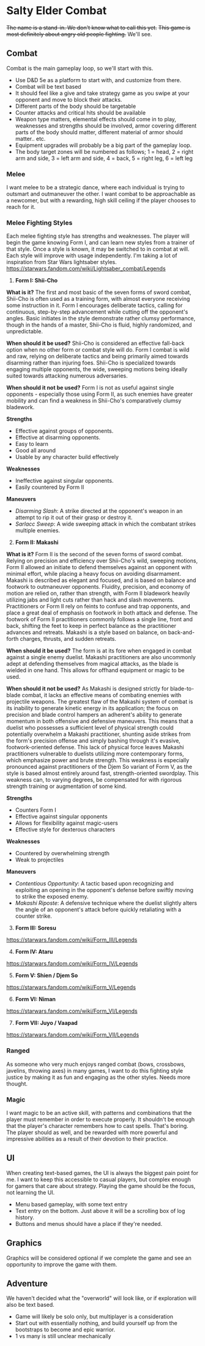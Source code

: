 # Salty Elder Combat

~~The name is a stand-in. We don't know what to call this yet.~~
~~This game is most definitely about angry old people fighting.~~
We'll see.

## Combat

Combat is the main gameplay loop, so we'll start with this.

- Use D&D 5e as a platform to start with, and customize from there.
- Combat will be text based
- It should feel like a give and take strategy game as you swipe at your opponent and move to block their attacks.
- Different parts of the body should be targetable
- Counter attacks and critical hits should be available
- Weapon type matters, elemental effects should come in to play, weaknesses and strengths should be involved, armor covering different parts of the body should matter, different material of armor should matter.. etc.
- Equipment upgrades will probably be a big part of the gameplay loop.
- The body target zones will be numbered as follows; 1 = head, 2 = right arm and side, 3 = left arm and side, 4 = back, 5 = right leg, 6 = left leg

### Melee

I want melee to be a strategic dance, where each individual is trying to outsmart and outmaneuver the other. I want combat to be approachable as a newcomer, but with a rewarding, high skill ceiling if the player chooses to reach for it.

### Melee Fighting Styles

Each melee fighting style has strengths and weaknesses. The player will begin the game knowing Form I, and can learn new styles from a trainer of that style. Once a style is known, it may be switched to in combat at will. Each style will improve with usage independently.
I'm taking a lot of inspiration from Star Wars lightsaber styles. https://starwars.fandom.com/wiki/Lightsaber_combat/Legends

1. **Form I: Shii-Cho**

**What is it?**
The first and most basic of the seven forms of sword combat, Shii-Cho is often used as a training form, with almost everyone receiving some instruction in it. Form I encourages deliberate tactics, calling for continuous, step-by-step advancement while cutting off the opponent's angles. Basic initiates in the style demonstrate rather clumsy performance, though in the hands of a master, Shii-Cho is fluid, highly randomized, and unpredictable.

**When should it be used?**
Shii-Cho is considered an effective fall-back option when no other form or combat style will do. Form I combat is wild and raw, relying on deliberate tactics and being primarily aimed towards disarming rather than injuring foes. Shii-Cho is specialized towards engaging multiple opponents, the wide, sweeping motions being ideally suited towards attacking numerous adversaries.

**When should it not be used?**
Form I is not as useful against single opponents - especially those using Form II, as such enemies have greater mobility and can find a weakness in Shii-Cho's comparatively clumsy bladework.

**Strengths**
- Effective against groups of opponents.
- Effective at disarming opponents.
- Easy to learn
- Good all around
- Usable by any character build effectively

**Weaknesses**
- Ineffective against singular opponents.
- Easily countered by Form II

**Maneuvers**
- *Disarming Slash*: 
A strike directed at the opponent's weapon in an attempt to rip it out of their grasp or destroy it.
- *Sarlacc Sweep*: 
A wide sweeping attack in which the combatant strikes multiple enemies.

2. **Form II: Makashi**

**What is it?**
Form II is the second of the seven forms of sword combat. Relying on precision and efficiency over Shii-Cho's wild, sweeping motions, Form II allowed an initiate to defend themselves against an opponent with minimal effort, while placing a heavy focus on avoiding disarmament. Makashi is described as elegant and focused, and is based on balance and footwork to outmaneuver opponents. Fluidity, precision, and economy of motion are relied on, rather than strength, with Form II bladework heavily utilizing jabs and light cuts rather than hack and slash movements. Practitioners or Form II rely on feints to confuse and trap opponents, and place a great deal of emphasis on footwork in both attack and defense. The footwork of Form II practitioners commonly follows a single line, front and back, shifting the feet to keep in perfect balance as the practitioner advances and retreats. Makashi is a style based on balance, on back-and-forth charges, thrusts, and sudden retreats.

**When should it be used?**
The form is at its fore when engaged in combat against a single enemy duelist. Makashi practitioners are also uncommonly adept at defending themselves from magical attacks, as the blade is wielded in one hand. This allows for offhand equipment or magic to be used.

**When should it not be used?**
As Makashi is designed strictly for blade-to-blade combat, it lacks an effective means of combating enemies with projectile weapons. The greatest flaw of the Makashi system of combat is its inability to generate kinetic energy in its application; the focus on precision and blade control hampers an adherent's ability to generate momentum in both offensive and defensive maneuvers. This means that a duelist who possesses a sufficient level of physical strength could potentially overwhelm a Makashi practitioner, shunting aside strikes from the form's precision offense and simply bashing through it's evasive, footwork-oriented defense. This lack of physical force leaves Makashi practitioners vulnerable to duelists utilizing more contemporary forms, which emphasize power and brute strength. This weakness is especially pronounced against practitioners of the Djem So variant of Form V, as the style is based almost entirely around fast, strength-oriented swordplay. This weakness can, to varying degrees, be compensated for with rigorous strength training or augmentation of some kind.

**Strengths**
- Counters Form I
- Effective against singular opponents
- Allows for flexibility against magic-users
- Effective style for dexterous characters

**Weaknesses**
- Countered by overwhelming strength
- Weak to projectiles

**Maneuvers**
- *Contentious Opportunity*: 
A tactic based upon recognizing and exploiting an opening in the opponent's defense before swiftly moving to strike the exposed enemy.
- *Makashi Riposte*: 
A defensive technique where the duelist slightly alters the angle of an opponent's attack before quickly retaliating with a counter strike.

3. **Form III: Soresu**

https://starwars.fandom.com/wiki/Form_III/Legends

4. **Form IV: Ataru**

https://starwars.fandom.com/wiki/Form_IV/Legends

5. **Form V: Shien / Djem So**

https://starwars.fandom.com/wiki/Form_V/Legends

6. **Form VI: Niman**

https://starwars.fandom.com/wiki/Form_VI/Legends

7. **Form VII: Juyo / Vaapad**

https://starwars.fandom.com/wiki/Form_VII/Legends

### Ranged

As someone who very much enjoys ranged combat (bows, crossbows, javelins, throwing axes) in many games, I want to do this fighting style justice by making it as fun and engaging as the other styles. Needs more thought.

### Magic

I want magic to be an active skill, with patterns and combinations that the player must remember in order to execute properly. It shouldn't be enough that the player's character remembers how to cast spells. That's boring. The player should as well, and be rewarded with more powerful and impressive abilities as a result of their devotion to their practice.

## UI

When creating text-based games, the UI is always the biggest pain point for me. I want to keep this accessible to casual players, but complex enough for gamers that care about strategy. Playing the game should be the focus, not learning the UI.

- Menu based gameplay, with some text entry
- Text entry on the bottom. Just above it will be a scrolling box of log history.
- Buttons and menus should have a place if they're needed.

## Graphics

Graphics will be considered optional if we complete the game and see an opportunity to improve the game with them.

## Adventure

We haven't decided what the "overworld" will look like, or if exploration will also be text based.

- Game will likely be solo only, but multiplayer is a consideration
- Start out with essentially nothing, and build yourself up from the bootstraps to become and epic warrior.
- 1 vs many is still unclear mechanically
